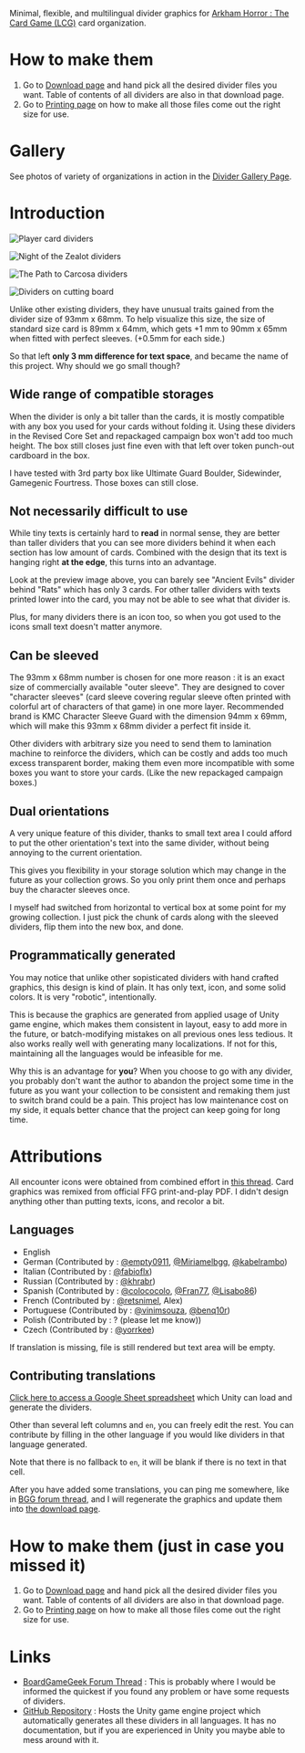 Minimal, flexible, and multilingual divider graphics for [Arkham Horror : The Card Game (LCG)](https://www.fantasyflightgames.com/en/products/arkham-horror-the-card-game/) card organization.

# How to make them

1. Go to [Download page](./divider/download) and hand pick all the desired divider files you want. Table of contents of all dividers are also in that download page.
2. Go to [Printing page](./divider/print) on how to make all those files come out the right size for use.

# Gallery

See photos of variety of organizations in action in the [Divider Gallery Page](./divider/gallery).

# Introduction

![Player card dividers](../../../static/image/documentation/divider/main-1.webp)

![Night of the Zealot dividers](../../../static/image/documentation/divider/main-2.webp)

![The Path to Carcosa dividers](../../../static/image/documentation/divider/ptc-1.webp)

![Dividers on cutting board](../../../static/image/documentation/divider/main-3.webp)

Unlike other existing dividers, they have unusual traits gained from the divider size of 93mm x 68mm. To help visualize this size, the size of standard size card is 89mm x 64mm, which gets +1 mm to 90mm x 65mm when fitted with perfect sleeves. (+0.5mm for each side.)

So that left **only 3 mm difference for text space**, and became the name of this project. Why should we go small though?

## Wide range of compatible storages

When the divider is only a bit taller than the cards, it is mostly compatible with any box you used for your cards without folding it. Using these dividers in the Revised Core Set and repackaged campaign box won't add too much height. The box still closes just fine even with that left over token punch-out cardboard in the box.

I have tested with 3rd party box like Ultimate Guard Boulder, Sidewinder, Gamegenic Fourtress. Those boxes can still close.

## Not necessarily difficult to use

While tiny texts is certainly hard to **read** in normal sense, they are better than taller dividers that you can see more dividers behind it when each section has low amount of cards. Combined with the design that its text is hanging right **at the edge**, this turns into an advantage.

Look at the preview image above, you can barely see "Ancient Evils" divider behind "Rats" which has only 3 cards. For other taller dividers with texts printed lower into the card, you may not be able to see what that divider is.

Plus, for many dividers there is an icon too, so when you got used to the icons small text doesn't matter anymore.

## Can be sleeved

The 93mm x 68mm number is chosen for one more reason : it is an exact size of commercially available "outer sleeve". They are designed to cover "character sleeves" (card sleeve covering regular sleeve often printed with colorful art of characters of that game) in one more layer. Recommended brand is KMC Character Sleeve Guard with the dimension 94mm x 69mm, which will make this 93mm x 68mm divider a perfect fit inside it.

Other dividers with arbitrary size you need to send them to lamination machine to reinforce the dividers, which can be costly and adds too much excess transparent border, making them even more incompatible with some boxes you want to store your cards. (Like the new repackaged campaign boxes.)

## Dual orientations

A very unique feature of this divider, thanks to small text area I could afford to put the other orientation's text into the same divider, without being annoying to the current orientation.

This gives you flexibility in your storage solution which may change in the future as your collection grows. So you only print them once and perhaps buy the character sleeves once.

I myself had switched from horizontal to vertical box at some point for my growing collection. I just pick the chunk of cards along with the sleeved dividers, flip them into the new box, and done.

## Programmatically generated

You may notice that unlike other sopisticated dividers with hand crafted graphics, this design is kind of plain. It has only text, icon, and some solid colors. It is very "robotic", intentionally.

This is because the graphics are generated from applied usage of Unity game engine, which makes them consistent in layout, easy to add more in the future, or batch-modifying mistakes on all previous ones less tedious. It also works really well with generating many localizations. If not for this, maintaining all the languages would be infeasible for me.

Why this is an advantage for **you**? When you choose to go with any divider, you probably don't want the author to abandon the project some time in the future as you want your collection to be consistent and remaking them just to switch brand could be a pain. This project has low maintenance cost on my side, it equals better chance that the project can keep going for long time.

# Attributions

All encounter icons were obtained from combined effort in [this thread](https://boardgamegeek.com/thread/1671881/article/38760017#38760017). Card graphics was remixed from official FFG print-and-play PDF. I didn't design anything other than putting texts, icons, and recolor a bit.

## Languages

- English
- German (Contributed by : [@empty0911](https://boardgamegeek.com/user/empty0911), [@Miriamelbgg](https://boardgamegeek.com/user/Miriamelbgg), [@kabelrambo](https://boardgamegeek.com/user/kabelrambo))
- Italian (Contributed by : [@fabioflx](https://boardgamegeek.com/user/fabioflx))
- Russian (Contributed by : [@khrabr](https://boardgamegeek.com/user/khrabr))
- Spanish (Contributed by : [@colococolo](https://boardgamegeek.com/user/colococolo), [@Fran77](https://boardgamegeek.com/user/Fran77), [@Lisabo86](https://boardgamegeek.com/user/Lisabo86))
- French (Contributed by : [@retsnimel](https://boardgamegeek.com/user/retsnimel), Alex)
- Portuguese (Contributed by : [@vinimsouza](https://boardgamegeek.com/user/vinimsouza), [@benq10r](https://boardgamegeek.com/user/benq10r))
- Polish (Contributed by : ? (please let me know))
- Czech (Contributed by : [@yorrkee](https://boardgamegeek.com/user/yorrkee))

If translation is missing, file is still rendered but text area will be empty.

## Contributing translations

[Click here to access a Google Sheet spreadsheet](https://docs.google.com/spreadsheets/d/1jA8786alNXLDSA-LVSh4HzJ6gza1JqO1_XyImz7ncaE/edit) which Unity can load and generate the dividers.

Other than several left columns and `en`, you can freely edit the rest. You can contribute by filling in the other language if you would like dividers in that language generated.

Note that there is no fallback to `en`, it will be blank if there is no text in that cell.

After you have added some translations, you can ping me somewhere, like in [BGG forum thread](https://boardgamegeek.com/thread/2766339), and I will regenerate the graphics and update them into [the download page](./divider/download).

# How to make them (just in case you missed it)

1. Go to [Download page](./divider/download) and hand pick all the desired divider files you want. Table of contents of all dividers are also in that download page.
2. Go to [Printing page](./divider/print) on how to make all those files come out the right size for use.

# Links

- [BoardGameGeek Forum Thread](https://boardgamegeek.com/thread/2766339) : This is probably where I would be informed the quickest if you found any problem or have some requests of dividers.
- [GitHub Repository](https://github.com/5argon/AHLCG3mmDivider) : Hosts the Unity game engine project which automatically generates all these dividers in all languages. It has no documentation, but if you are experienced in Unity you maybe able to mess around with it.
